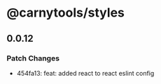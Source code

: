 # @carnytools/styles

## 0.0.12

### Patch Changes

- 454fa13: feat: added react to react eslint config
